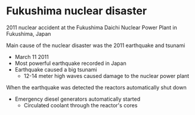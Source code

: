 # Fukushima nuclear disaster

2011 nuclear accident at the Fukushima Daichi Nuclear Power Plant in Fukushima, Japan

Main cause of the nuclear disaster was the 2011 earthquake and tsunami
- March 11 2011
- Most powerful earthquake recorded in Japan
- Earthquake caused a big tsunami
	- 12-14 meter high waves caused damage to the nuclear power plant

When the earthquake was detected the reactors automatically shut down
- Emergency diesel generators automatically started
	- Circulated coolant through the reactor's cores 
